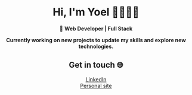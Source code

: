 <h1 align="center">Hi, I'm Yoel 👋🧑🏽‍💻</h1>

<div align="center">
🚀 <strong>Web Developer | Full Stack</strong><br>

<strong>Currently working on new projects to update my skills and explore new technologies.</strong>

</div>


<h2 align="center">Get in touch 🌐</h2> 

<p align="center">
  <a href="https://www.linkedin.com/in/yoel-villa/">LinkedIn</a><br>
  <a href="https://www.yoelvilla.dev/">Personal site</a>
</p>


<!--
**95yoel/95yoel** is a ✨ _special_ ✨ repository because its `README.md` (this file) appears on your GitHub profile.

Here are some ideas to get you started:

- 🔭 I’m currently working on ...
- 🌱 I’m currently learning ...
- 👯 I’m looking to collaborate on ...
- 🤔 I’m looking for help with ...
- 💬 Ask me about ...
- 📫 How to reach me: ...
- 😄 Pronouns: ...
- ⚡ Fun fact: ...
-->
